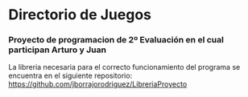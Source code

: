 <h1>Directorio de Juegos</h1>
<h3>Proyecto de programacion de 2º Evaluación en el cual participan Arturo y Juan</h3>

La libreria necesaria para el correcto funcionamiento del programa se encuentra en el siguiente repositorio:
https://github.com/jborrajorodriguez/LibreriaProyecto
